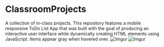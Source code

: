 # ClassroomProjects
A collection of in-class projects.
This repository features a mobile responsive ToDo List App that was built with the goal of producing 
an interactive user interface while dynamically creating HTML elements using JavaScript. Items appear gray when hovered over.
![Imgur](https://i.imgur.com/9jWmSCl.png)
![Imgur](https://i.imgur.com/AIBjc2x.png)
